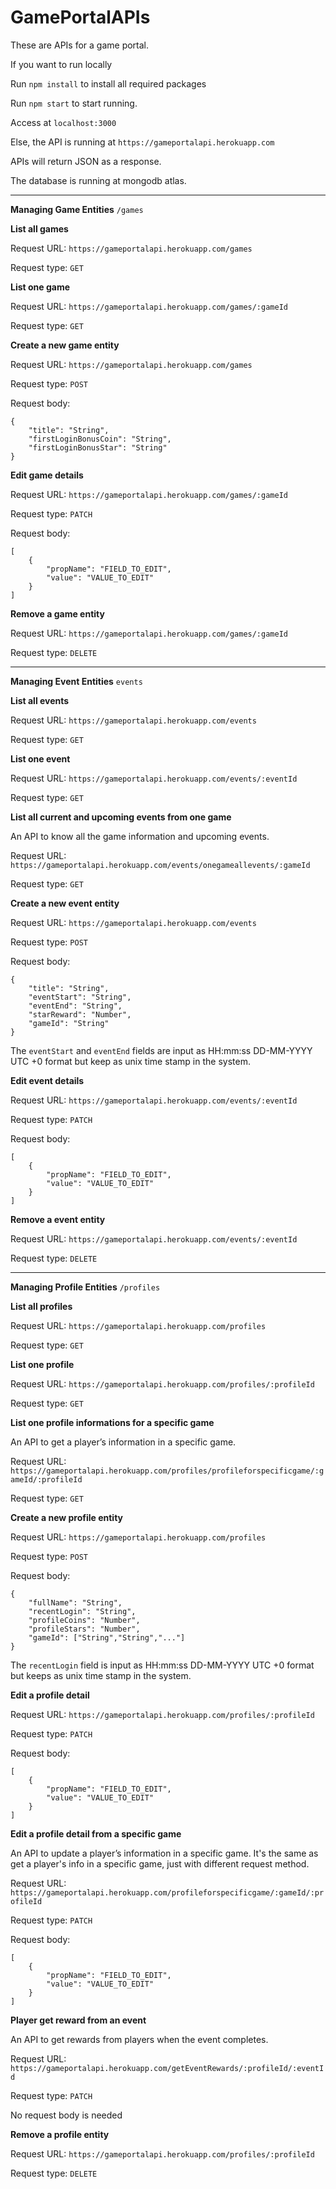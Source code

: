 # GamePortalAPIs

These are APIs for a game portal.

If you want to run locally

Run `npm install` to install all required packages

Run `npm start` to start running.

Access at `localhost:3000`

Else, the API is running at `https://gameportalapi.herokuapp.com`

APIs will return JSON as a response.

The database is running at mongodb atlas.

---

**Managing Game Entities** `/games`

**List all games**

Request URL: `https://gameportalapi.herokuapp.com/games`

Request type: `GET`

**List one game**

Request URL: `https://gameportalapi.herokuapp.com/games/:gameId`

Request type: `GET`

**Create a new game entity**

Request URL: `https://gameportalapi.herokuapp.com/games`

Request type: `POST`

Request body:
```
{
    "title": "String",
    "firstLoginBonusCoin": "String",
    "firstLoginBonusStar": "String"
}
```

**Edit game details**

Request URL: `https://gameportalapi.herokuapp.com/games/:gameId`

Request type: `PATCH`

Request body:
```
[
    {
        "propName": "FIELD_TO_EDIT",
        "value": "VALUE_TO_EDIT"
    }
]
```

**Remove a game entity**

Request URL: `https://gameportalapi.herokuapp.com/games/:gameId`

Request type: `DELETE`

---

**Managing Event Entities** `events`

**List all events**

Request URL: `https://gameportalapi.herokuapp.com/events`

Request type: `GET`

**List one event**

Request URL: `https://gameportalapi.herokuapp.com/events/:eventId`

Request type: `GET`

**List all current and upcoming events from one game**

An API to know all the game information and upcoming events.

Request URL: `https://gameportalapi.herokuapp.com/events/onegameallevents/:gameId`

Request type: `GET`

**Create a new event entity**

Request URL: `https://gameportalapi.herokuapp.com/events`

Request type: `POST`

Request body:
```
{
    "title": "String",
    "eventStart": "String",
    "eventEnd": "String",
    "starReward": "Number",
    "gameId": "String"
}
```
The `eventStart` and `eventEnd` fields are input as HH:mm:ss DD-MM-YYYY UTC +0 format but keep as unix time stamp in the system.

**Edit event details**

Request URL: `https://gameportalapi.herokuapp.com/events/:eventId`

Request type: `PATCH`

Request body:
```
[
    {
        "propName": "FIELD_TO_EDIT",
        "value": "VALUE_TO_EDIT"
    }
]
```

**Remove a event entity**

Request URL: `https://gameportalapi.herokuapp.com/events/:eventId`

Request type: `DELETE`

---

**Managing Profile Entities** `/profiles`

**List all profiles**

Request URL: `https://gameportalapi.herokuapp.com/profiles`

Request type: `GET`

**List one profile**

Request URL: `https://gameportalapi.herokuapp.com/profiles/:profileId`

Request type: `GET`

**List one profile informations for a specific game**

An API to get a player’s information in a specific game.

Request URL: `https://gameportalapi.herokuapp.com/profiles/profileforspecificgame/:gameId/:profileId`

Request type: `GET`

**Create a new profile entity**

Request URL: `https://gameportalapi.herokuapp.com/profiles`

Request type: `POST`

Request body:
```
{
    "fullName": "String",
    "recentLogin": "String", 
    "profileCoins": "Number",
    "profileStars": "Number",
    "gameId": ["String","String","..."]
}
```
The `recentLogin` field is input as HH:mm:ss DD-MM-YYYY UTC +0 format but keeps as unix time stamp in the system.


**Edit a profile detail**

Request URL: `https://gameportalapi.herokuapp.com/profiles/:profileId`

Request type: `PATCH`

Request body:
```
[
    {
        "propName": "FIELD_TO_EDIT",
        "value": "VALUE_TO_EDIT"
    }
]
```

**Edit a profile detail from a specific game**

An API to update a player’s information in a specific game. It's the same as get a player's info in a specific game, just with different request method.

Request URL: `https://gameportalapi.herokuapp.com/profileforspecificgame/:gameId/:profileId`

Request type: `PATCH`

Request body:
```
[
    {
        "propName": "FIELD_TO_EDIT",
        "value": "VALUE_TO_EDIT"
    }
]
```

**Player get reward from an event**

An API to get rewards from players when the event completes.

Request URL: `https://gameportalapi.herokuapp.com/getEventRewards/:profileId/:eventId`

Request type: `PATCH`

No request body is needed

**Remove a profile entity**

Request URL: `https://gameportalapi.herokuapp.com/profiles/:profileId`

Request type: `DELETE`